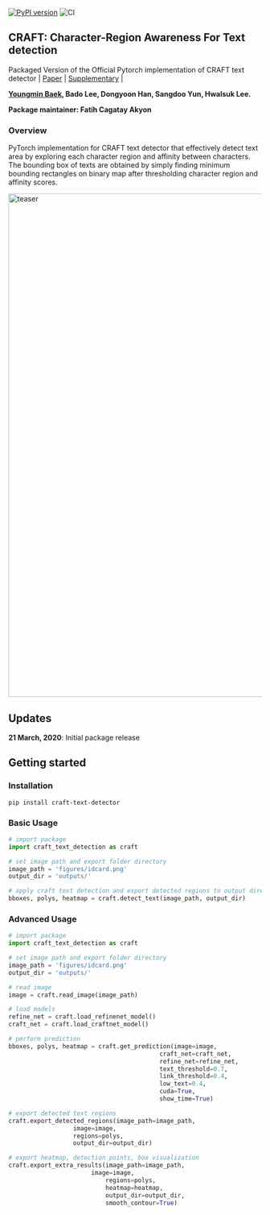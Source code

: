 [![PyPI version](https://badge.fury.io/py/craft-text-detector.svg)](https://badge.fury.io/py/craft-text-detector)
![CI](https://github.com/fcakyon/craft-text-detector/workflows/CI/badge.svg)

## CRAFT: Character-Region Awareness For Text detection
Packaged Version of the Official Pytorch implementation of CRAFT text detector | [Paper](https://arxiv.org/abs/1904.01941) |  [Supplementary](https://youtu.be/HI8MzpY8KMI) | 

**[Youngmin Baek](mailto:youngmin.baek@navercorp.com), Bado Lee, Dongyoon Han, Sangdoo Yun, Hwalsuk Lee.**
 
 **Package maintainer: Fatih Cagatay Akyon**
 
### Overview
PyTorch implementation for CRAFT text detector that effectively detect text area by exploring each character region and affinity between characters. The bounding box of texts are obtained by simply finding minimum bounding rectangles on binary map after thresholding character region and affinity scores. 

<img width="1000" alt="teaser" src="./figures/craft_example.gif">

## Updates
**21 March, 2020**: Initial package release


## Getting started
### Installation
```console
pip install craft-text-detector
```

### Basic Usage
```python
# import package
import craft_text_detection as craft

# set image path and export folder directory
image_path = 'figures/idcard.png'
output_dir = 'outputs/'

# apply craft text detection and export detected regions to output directory
bboxes, polys, heatmap = craft.detect_text(image_path, output_dir)
```

### Advanced Usage
```python
# import package
import craft_text_detection as craft

# set image path and export folder directory
image_path = 'figures/idcard.png'
output_dir = 'outputs/'

# read image
image = craft.read_image(image_path)

# load models
refine_net = craft.load_refinenet_model()
craft_net = craft.load_craftnet_model()

# perform prediction
bboxes, polys, heatmap = craft.get_prediction(image=image,
	                                      craft_net=craft_net,
	                                      refine_net=refine_net,
	                                      text_threshold=0.7,
	                                      link_threshold=0.4,
	                                      low_text=0.4,
	                                      cuda=True,
	                                      show_time=True)

# export detected text regions
craft.export_detected_regions(image_path=image_path,
			      image=image,
			      regions=polys,
			      output_dir=output_dir)

# export heatmap, detection points, box visualization
craft.export_extra_results(image_path=image_path,
	                   image=image,
                           regions=polys,
                           heatmap=heatmap,
                           output_dir=output_dir,
                           smooth_contour=True)
```

